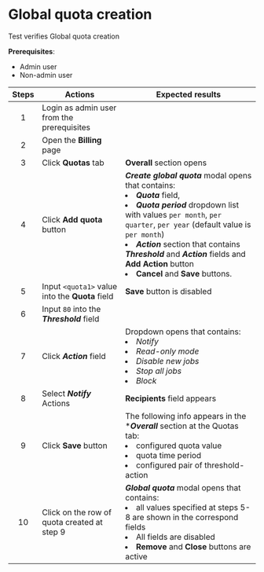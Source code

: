 # Global quota creation

Test verifies Global quota creation

**Prerequisites**:
- Admin user
- Non-admin user

| Steps | Actions | Expected results |
| :---: | --- | --- |
| 1 | Login as admin user from the prerequisites | |
| 2 | Open the **Billing** page | |
| 3 | Click **Quotas** tab | **Overall** section opens |
| 4 | Click **Add quota** button | ***Create global quota*** modal opens that contains: <li> ***Quota*** field, <li> ***Quota period*** dropdown list with values `per month`, `per quarter`, `per year` (default value is `per month`) <li> ***Action*** section that contains ***Threshold*** and ***Action*** fields and **Add Action** button <li> **Cancel** and **Save** buttons. |
| 5 | Input `<quota1>` value into the **Quota** field | **Save** button is disabled |
| 6 | Input `80` into the ***Threshold*** field | |
| 7 | Click ***Action*** field | Dropdown opens that contains: <li> *Notify* <li> *Read-only mode* <li> *Disable new jobs* <li> *Stop all jobs* <li> *Block* |
| 8 | Select ***Notify*** Actions | **Recipients** field appears |
| 9 | Click **Save** button | The following info appears in the ****Overall*** section at the Quotas tab: <li> configured quota value <li> quota time period <li> configured pair of threshold-action |
| 10 | Click on the row of quota created at step 9 | ***Global quota*** modal opens that contains: <li> all values specified at steps 5-8 are shown in the correspond fields <li> All fields are disabled <li> **Remove** and **Close** buttons are active |
 